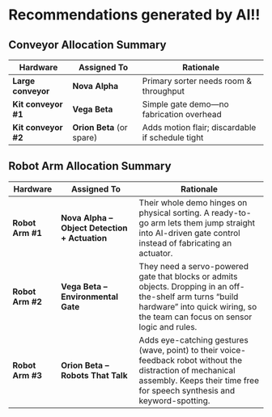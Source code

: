 
# Recommendations generated by AI!!

## Conveyor Allocation Summary

| Hardware            | Assigned To               | Rationale                                        |
| ------------------- | ------------------------- | ------------------------------------------------ |
| **Large conveyor**  | **Nova Alpha**            | Primary sorter needs room & throughput           |
| **Kit conveyor #1** | **Vega Beta**             | Simple gate demo—no fabrication overhead         |
| **Kit conveyor #2** | **Orion Beta** (or spare) | Adds motion flair; discardable if schedule tight |

## Robot Arm Allocation Summary

| Hardware         | Assigned To                                   | Rationale                                                                                                                                                                                 |
| ---------------- | --------------------------------------------- | ----------------------------------------------------------------------------------------------------------------------------------------------------------------------------------------- |
| **Robot Arm #1** | **Nova Alpha – Object Detection + Actuation** | Their whole demo hinges on physical sorting. A ready-to-go arm lets them jump straight into AI-driven gate control instead of fabricating an actuator.                                    |
| **Robot Arm #2** | **Vega Beta – Environmental Gate**            | They need a servo-powered gate that blocks or admits objects. Dropping in an off-the-shelf arm turns “build hardware” into quick wiring, so the team can focus on sensor logic and rules. |
| **Robot Arm #3** | **Orion Beta – Robots That Talk**             | Adds eye-catching gestures (wave, point) to their voice-feedback robot without the distraction of mechanical assembly. Keeps their time free for speech synthesis and keyword-spotting.   |
